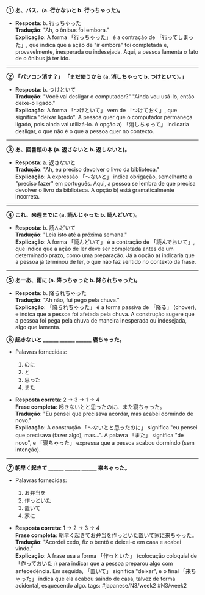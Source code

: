 
**① あ、バス、(a. 行かないと b. 行っちゃった)。**

- **Resposta**: b. 行っちゃった  
    **Tradução**: "Ah, o ônibus foi embora."  
    **Explicação**: A forma 「行っちゃった」 é a contração de 「行ってしまった」, que indica que a ação de "ir embora" foi completada e, provavelmente, inesperada ou indesejada. Aqui, a pessoa lamenta o fato de o ônibus já ter ido.

---

**② 「パソコン消す？」 「まだ使うから (a. 消しちゃって b. つけといて)。」**

- **Resposta**: b. つけといて  
    **Tradução**: "Você vai desligar o computador?" "Ainda vou usá-lo, então deixe-o ligado."  
    **Explicação**: A forma 「つけといて」 vem de 「つけておく」, que significa "deixar ligado". A pessoa quer que o computador permaneça ligado, pois ainda vai utilizá-lo. A opção a) 「消しちゃって」 indicaria desligar, o que não é o que a pessoa quer no contexto.

---

**③ あ、図書館の本 (a. 返さないと b. 返しないと)。**

- **Resposta**: a. 返さないと  
    **Tradução**: "Ah, eu preciso devolver o livro da biblioteca."  
    **Explicação**: A expressão 「〜ないと」 indica obrigação, semelhante a "preciso fazer" em português. Aqui, a pessoa se lembra de que precisa devolver o livro da biblioteca. A opção b) está gramaticalmente incorreta.

---

**④ これ、来週までに (a. 読んじゃった b. 読んどいて)。**

- **Resposta**: b. 読んどいて  
    **Tradução**: "Leia isto até a próxima semana."  
    **Explicação**: A forma 「読んどいて」 é a contração de 「読んでおいて」, que indica que a ação de ler deve ser completada antes de um determinado prazo, como uma preparação. Já a opção a) indicaria que a pessoa já terminou de ler, o que não faz sentido no contexto da frase.

---

**⑤ あーあ、雨に (a. 降っちゃった b. 降られちゃった)。**

- **Resposta**: b. 降られちゃった  
    **Tradução**: "Ah não, fui pego pela chuva."  
    **Explicação**: 「降られちゃった」 é a forma passiva de 「降る」 (chover), e indica que a pessoa foi afetada pela chuva. A construção sugere que a pessoa foi pega pela chuva de maneira inesperada ou indesejada, algo que lamenta.

**⑥ 起きないと ______ ______ ______ 寝ちゃった。**
- Palavras fornecidas:
    
    1. のに
    2. と
    3. 思った
    4. また
- **Resposta correta**: 2 → 3 → 1 → 4  
    **Frase completa**: 起きないとと思ったのに、また寝ちゃった。  
    **Tradução**: "Eu pensei que precisava acordar, mas acabei dormindo de novo."  
    **Explicação**: A construção 「〜ないとと思ったのに」 significa "eu pensei que precisava (fazer algo), mas...". A palavra 「また」 significa "de novo", e 「寝ちゃった」 expressa que a pessoa acabou dormindo (sem intenção).
    

---

**⑦ 朝早く起きて ______ ______ ______ 来ちゃった。**

- Palavras fornecidas:
    
    1. お弁当を
    2. 作っといた
    3. 置いて
    4. 家に
- **Resposta correta**: 1 → 2 → 3 → 4  
    **Frase completa**: 朝早く起きてお弁当を作っといた置いて家に来ちゃった。  
    **Tradução**: "Acordei cedo, fiz o bentô e deixei-o em casa e acabei vindo."  
    **Explicação**: A frase usa a forma 「作っといた」 (colocação coloquial de 「作っておいた」) para indicar que a pessoa preparou algo com antecedência. Em seguida, 「置いて」 significa "deixar", e o final 「来ちゃった」 indica que ela acabou saindo de casa, talvez de forma acidental, esquecendo algo.
tags: #japanese/N3/week2 #N3/week2